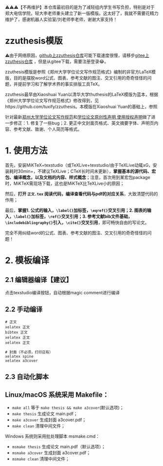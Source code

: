 ⚠️⚠️⚠️【不再维护】本仓库最初目的是为了减轻组内学生书写负担，特别是对于郑大电信学院，轻大李老师重头建立了新一版模版。这太好了，我就不需要花精力维护了，感谢机器人实验室/刘老师李老师，谢谢大家支持！

# zzuthesis模版

⚠️由于网络原因，[github上zzuthesis仓库](https://github.com/fylimas/zzuthesis.git)可能下载速度很慢，请移步[gitee上zzuthesis仓库](https://gitee.com/fylimas/zzuthesis) ，但是从gitee下载，需要注册登录😂。

zzuthesis模版是参照《郑州大学学位论文写作规范格式》编制的非官方LaTeX模版，目的是摆脱word公式、图表、参考文献的图注、交叉引用的奇奇怪怪的问题，并提前学习和了解学术界的事实排版工具TeX。

zzuthesis最早由Xiaoshuai Yuan以清华大学thuthesis的LaTeX模版为蓝本，根据《郑州大学学位论文写作规范格式》修改得到，见https://github.com/tuxify/zzuthesis。本模版在Xiaoshuai Yuan的基础上，参照

针对最新[郑州大学学位论文写作规范](http://gs.zzu.edu.cn/info/1045/6818.htm)和[学位论文原创性声明 使用授权声明](http://gs.zzu.edu.cn/info/1053/11828.htm)做了进一步修正：1. 修复了一些bug；2. 更正中文封面页格式、英文摘要字体、声明页内容、参考文献、致谢、个人简历等格式。

# 1. 使用方法

首先，安装MiKTeX+texstudio（或TeXLive+texstudio/由于TeXLive动辄xG，安装耗时30min+，不建议TeXLive；CTeX长时间未更新），**掌握基本的源代码、宏包、编译概念，以及文档的内容、样式概念**；注意，首次用到某宏包package时，MiKTeX需现场下载，这也是MiKTeX比TeXLive小的原因；

然后，**打开 `正文.tex` 阅读代码，编译查看代码与pdf的对应关系**，大致清楚代码的作用；

最后，**掌握1. 公式的输入，`\label{}`加标签，`\eqref{}`交叉引用；2. 图表的输入，`\label{}`加标签，`\ref{}`交叉引用；3. 参考文献bib文件基础，`\includebibliography{}`引入，`\cite{}`交叉引用**，即可畅快自由的写论文。

完全不用纠结word的公式、图表、参考文献的图注、交叉引用的奇奇怪怪的问题！

# 2. 模板编译

## 2.1 编辑器编译【建议】

点击texstudio编译按钮，自动根据magic comment进行编译

## 2.2 手动编译

```shell
# 正文
xelatex 正文
bibtex 正文
xelatex 正文
xelatex 正文

# 封面（不必须，打印店有）
xelatex spine
xelatex a3cover
```

## 2.3 自动化脚本

## Linux/macOS 系统采用 Makefile：

* `make all`       等于 `make thesis && make a3cover`(默认选项)；
* `make thesis`    生成论文 main.pdf；
* `make a3cover`   生成封面 a3cover.pdf；
* `make clean`     清理中间文件；

Windows 系统则采用批处理脚本 msmake.cmd：
* `msmake thesis`    生成论文 main.pdf（默认选项）；
* `msmake a3cover`   生成封面 a3cover.pdf；
* `msmake clean`     清理中间文件；
